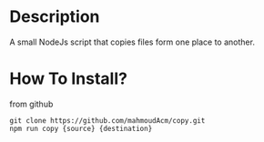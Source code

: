 # Description
A small NodeJs script that copies files form one place to another.

# How To Install?
from github
```
git clone https://github.com/mahmoudAcm/copy.git
npm run copy {source} {destination}
```
